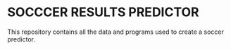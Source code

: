 # SOCCCER RESULTS PREDICTOR

This repository contains all the data and programs used to create a soccer predictor.
